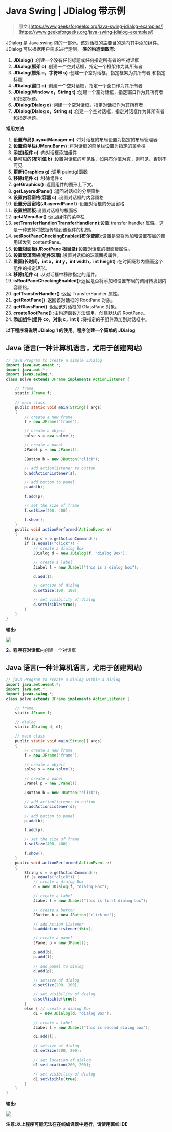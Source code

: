# Java Swing | JDialog 带示例

> 原文:[https://www.geeksforgeeks.org/java-swing-jdialog-examples/](https://www.geeksforgeeks.org/java-swing-jdialog-examples/)

JDialog 是 Java swing 包的一部分。该对话框的主要目的是向其中添加组件。JDialog 可以根据用户需求进行定制。
**类的构造函数有:**

1.  **JDialog()** :创建一个没有任何标题或任何指定所有者的空对话框
2.  **JDialog(框架 o)** :创建一个空对话框，指定一个框架作为其所有者
3.  **JDialog(框架 o，字符串 s)** :创建一个空对话框，指定框架为其所有者
    和指定标题
4.  **JDialog(窗口 o)** :创建一个空对话框，指定一个窗口作为其所有者
5.  **JDialog(Window o，String t)** :创建一个空对话框，指定窗口作为其所有者和指定标题。
6.  **JDialog(Dialog o)** :创建一个空对话框，指定对话框作为其所有者
7.  **JDialog(Dialog o，String s)** :创建一个空对话框，指定对话框作为其所有者和指定标题。

**常用方法**

1.  **设置布局(LayoutManager m)** :将对话框的布局设置为指定的布局管理器
2.  **设置菜单栏(JMenuBar m)** :将对话框的菜单栏设置为指定的菜单栏
3.  **添加(组件 c)** :向对话框添加组件
4.  **是可见的(布尔值 b)** :设置对话框的可见性，如果布尔值为真，则可见，否则不可见
5.  **更新(Graphics g)** :调用 paint(g)函数
6.  **移除(组件 c)** :移除组件 c
7.  **getGraphics()** :返回组件的图形上下文。
8.  **getLayeredPane()** :返回对话框的分层窗格
9.  **设置内容窗格(容器 c)** :设置对话框的内容窗格
10.  **设置分层窗格(JLayeredPane l)** :设置对话框的分层窗格
11.  **设置根面板**:设置对话框的根面板
12.  **getJMenuBar()** :返回组件的菜单栏
13.  **setTransferHandler(TransferHandler n)**:设置 transfer handler 属性，这是一种支持将数据传输到该组件的机制。
14.  **setRootPaneCheckingEnabled(布尔使能)**:设置是否将添加和设置布局的调用转发到 contentPane。
15.  **设置根面板(JRootPane 根目录)**:设置对话框的根面板属性。
16.  **设置玻璃面板(组件玻璃)**:设置对话框的玻璃面板属性。
17.  **重画(长时间，int x，int y，int width，int height)** :在时间毫秒内重画这个组件的指定矩形。
18.  **移除(组件 c)** :从对话框中移除指定的组件。
19.  **isRootPaneCheckingEnabled()**:返回是否将添加和设置布局的调用转发到内容窗格。
20.  **getTransferHandler()** :返回 TransferHandler 属性。
21.  **getRootPane()** :返回该对话框的 RootPane 对象。
22.  **getGlassPane()** :返回该对话框的 GlassPane 对象。
23.  **createRootPane()** :由构造函数方法调用，创建默认的 RootPane。
24.  **添加组件(组件 co，对象 c，int i)** :将指定的子组件添加到对话框中。

**以下程序将说明 JDialog**
**1 的使用。程序创建一个简单的 JDialog**

## Java 语言(一种计算机语言，尤用于创建网站)

```java
// java Program to create a simple JDialog
import java.awt.event.*;
import java.awt.*;
import javax.swing.*;
class solve extends JFrame implements ActionListener {

    // frame
    static JFrame f;

    // main class
    public static void main(String[] args)
    {
        // create a new frame
        f = new JFrame("frame");

        // create a object
        solve s = new solve();

        // create a panel
        JPanel p = new JPanel();

        JButton b = new JButton("click");

        // add actionlistener to button
        b.addActionListener(s);

        // add button to panel
        p.add(b);

        f.add(p);

        // set the size of frame
        f.setSize(400, 400);

        f.show();
    }
    public void actionPerformed(ActionEvent e)
    {
        String s = e.getActionCommand();
        if (s.equals("click")) {
            // create a dialog Box
            JDialog d = new JDialog(f, "dialog Box");

            // create a label
            JLabel l = new JLabel("this is a dialog box");

            d.add(l);

            // setsize of dialog
            d.setSize(100, 100);

            // set visibility of dialog
            d.setVisible(true);
        }
    }
}
```

**输出:**

![](img/0db2fa2eddae1f2d977b635004bd728e.png)

**2。程序在对话框**内创建一个对话框

## Java 语言(一种计算机语言，尤用于创建网站)

```java
// java Program to create a dialog within a dialog
import java.awt.event.*;
import java.awt.*;
import javax.swing.*;
class solve extends JFrame implements ActionListener {

    // frame
    static JFrame f;

    // dialog
    static JDialog d, d1;

    // main class
    public static void main(String[] args)
    {
        // create a new frame
        f = new JFrame("frame");

        // create a object
        solve s = new solve();

        // create a panel
        JPanel p = new JPanel();

        JButton b = new JButton("click");

        // add actionlistener to button
        b.addActionListener(s);

        // add button to panel
        p.add(b);

        f.add(p);

        // set the size of frame
        f.setSize(400, 400);

        f.show();
    }
    public void actionPerformed(ActionEvent e)
    {
        String s = e.getActionCommand();
        if (s.equals("click")) {
            // create a dialog Box
            d = new JDialog(f, "dialog Box");

            // create a label
            JLabel l = new JLabel("this is first dialog box");

            // create a button
            JButton b = new JButton("click me");

            // add Action Listener
            b.addActionListener(this);

            // create a panel
            JPanel p = new JPanel();

            p.add(b);
            p.add(l);

            // add panel to dialog
            d.add(p);

            // setsize of dialog
            d.setSize(200, 200);

            // set visibility of dialog
            d.setVisible(true);
        }
        else { // create a dialog Box
            d1 = new JDialog(d, "dialog Box");

            // create a label
            JLabel l = new JLabel("this is second dialog box");

            d1.add(l);

            // setsize of dialog
            d1.setSize(200, 200);

            // set location of dialog
            d1.setLocation(200, 200);

            // set visibility of dialog
            d1.setVisible(true);
        }
    }
}
```

**输出:**

![](img/6e702bd787b4c6e0c72cb1aacfe012f8.png)

**注意:以上程序可能无法在在线编译器中运行，请使用离线 IDE**